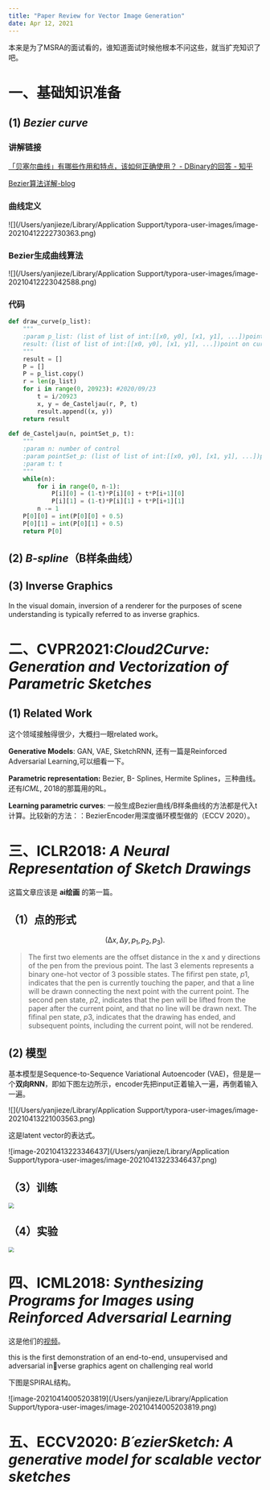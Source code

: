 ```yaml
---
title: "Paper Review for Vector Image Generation"
date: Apr 12, 2021
---
```



本来是为了MSRA的面试看的，谁知道面试时候他根本不问这些，就当扩充知识了吧。

# 一、基础知识准备



## (1) *Bezier curve*

### 讲解链接

[「贝塞尔曲线」有哪些作用和特点，该如何正确使用？ - DBinary的回答 - 知乎 ](https://www.zhihu.com/question/419155303/answer/1454607426)

[Bezier算法详解-blog](https://www.vectormoon.net/2020/09/25/Bezier/)

### 曲线定义

![](/Users/yanjieze/Library/Application Support/typora-user-images/image-20210412222730363.png)

### Bezier生成曲线算法

![](/Users/yanjieze/Library/Application Support/typora-user-images/image-20210412223042588.png)



### 代码

```python
def draw_curve(p_list):
	"""
	:param p_list: (list of list of int:[[x0, y0], [x1, y1], ...])point set of p
	result: (list of list of int:[[x0, y0], [x1, y1], ...])point on curve
	"""
	result = []
	P = []
	P = p_list.copy()
	r = len(p_list)
	for i in range(0, 20923): #2020/09/23
		t = i/20923
		x, y = de_Casteljau(r, P, t)
		result.append((x, y))
	return result
	
def de_Casteljau(n, pointSet_p, t):
	"""
	:param n: number of control
	:param pointSet_p: (list of list of int:[[x0, y0], [x1, y1], ...])point set of p
	:param t: t
	"""
	while(n):
		for i in range(0, n-1):
			P[i][0] = (1-t)*P[i][0] + t*P[i+1][0]
			P[i][1] = (1-t)*P[i][1] + t*P[i+1][1]
		n -= 1
	P[0][0] = int(P[0][0] + 0.5)
	P[0][1] = int(P[0][1] + 0.5)
	return P[0]
```



## (2) *B-spline*（B样条曲线）



## (3) Inverse Graphics

In the visual domain, inversion of a renderer for the purposes of scene understanding is typically referred to as inverse graphics.



# 二、CVPR2021:*Cloud2Curve: Generation and Vectorization of Parametric Sketches*



## (1) Related Work

这个领域接触得很少，大概扫一眼related work。

**Generative Models**: GAN, VAE, SketchRNN, 还有一篇是Reinforced Adversarial Learning,可以细看一下。



**Parametric representation:** Bezier, B- Splines, Hermite Splines，三种曲线。还有*ICML*, 2018的那篇用的RL。



**Learning parametric curves**: 一般生成Bezier曲线/B样条曲线的方法都是代入t计算。比较新的方法：：BezierEncoder用深度循环模型做的（ECCV 2020）。



# 三、ICLR2018: *A Neural Representation of Sketch Drawings*

这篇文章应该是 **ai绘画** 的第一篇。

## （1）点的形式

$$
(∆x, ∆y, p_1, p_2, p_3).
$$

> The first two elements are the offset distance in the x and y directions of the pen from the previous point. The last 3 elements represents a binary one-hot vector of 3 possible states. The fifirst pen state, *p*1, indicates that the pen is currently touching the paper, and that a line will be drawn connecting the next point with the current point. The second pen state, *p*2, indicates that the pen will be lifted from the paper after the current point, and that no line will be drawn next. The fifinal pen state, *p*3, indicates that the drawing has ended, and subsequent points, including the current point, will not be rendered.

## (2) 模型

 基本模型是Sequence-to-Sequence Variational Autoencoder (VAE)，但是是一个**双向RNN**，即如下图左边所示，encoder先把input正着输入一遍，再倒着输入一遍。



![](/Users/yanjieze/Library/Application Support/typora-user-images/image-20210413221003563.png)

这是latent vector的表达式。

![image-20210413223346437](/Users/yanjieze/Library/Application Support/typora-user-images/image-20210413223346437.png)



## （3）训练

<img src="/Users/yanjieze/Library/Application Support/typora-user-images/image-20210414002308030.png" style="zoom:67%;" />



## （4）实验

<img src="/Users/yanjieze/Library/Application Support/typora-user-images/image-20210414002513628.png" style="zoom:67%;" />



# 四、ICML2018: *Synthesizing Programs for Images using Reinforced Adversarial Learning*

这是他们的[视频](https://www.youtube.com/watch?v=iSyvwAwa7vk)。

this is the first demonstration of an end-to-end, unsupervised and adversarial inverse graphics agent on challenging real world

下图是SPIRAL结构。

![image-20210414005203819](/Users/yanjieze/Library/Application Support/typora-user-images/image-20210414005203819.png)



# 五、ECCV2020: *B´ezierSketch: A generative model for scalable vector sketches*

